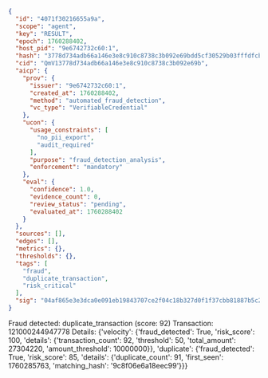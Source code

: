 ```json
{
  "id": "4071f30216655a9a",
  "scope": "agent",
  "key": "RESULT",
  "epoch": 1760288402,
  "host_pid": "9e6742732c60:1",
  "hash": "3778d734adb66a146e3e8c910c8738c3b092e69bdd5cf30529b03fffdfcb081f",
  "cid": "QmV13778d734adb66a146e3e8c910c8738c3b092e69b",
  "aicp": {
    "prov": {
      "issuer": "9e6742732c60:1",
      "created_at": 1760288402,
      "method": "automated_fraud_detection",
      "vc_type": "VerifiableCredential"
    },
    "ucon": {
      "usage_constraints": [
        "no_pii_export",
        "audit_required"
      ],
      "purpose": "fraud_detection_analysis",
      "enforcement": "mandatory"
    },
    "eval": {
      "confidence": 1.0,
      "evidence_count": 0,
      "review_status": "pending",
      "evaluated_at": 1760288402
    }
  },
  "sources": [],
  "edges": [],
  "metrics": {},
  "thresholds": {},
  "tags": [
    "fraud",
    "duplicate_transaction",
    "risk_critical"
  ],
  "sig": "04af865e3e3dca0e091eb19843707ce2f04c18b327d0f1f37cbb81887b5c29af"
}
```

Fraud detected: duplicate_transaction (score: 92)
Transaction: 121000244947778
Details: {'velocity': {'fraud_detected': True, 'risk_score': 100, 'details': {'transaction_count': 92, 'threshold': 50, 'total_amount': 27304220, 'amount_threshold': 10000000}}, 'duplicate': {'fraud_detected': True, 'risk_score': 85, 'details': {'duplicate_count': 91, 'first_seen': 1760285763, 'matching_hash': '9c8f06e6a18eec99'}}}